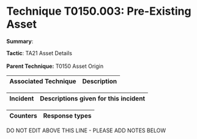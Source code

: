 # Technique T0150.003: Pre-Existing Asset

**Summary**: 

**Tactic**: TA21 Asset Details <br><br>**Parent Technique:** T0150 Asset Origin


| Associated Technique | Description |
| --------- | ------------------------- |



| Incident | Descriptions given for this incident |
| -------- | -------------------- |



| Counters | Response types |
| -------- | -------------- |


DO NOT EDIT ABOVE THIS LINE - PLEASE ADD NOTES BELOW
